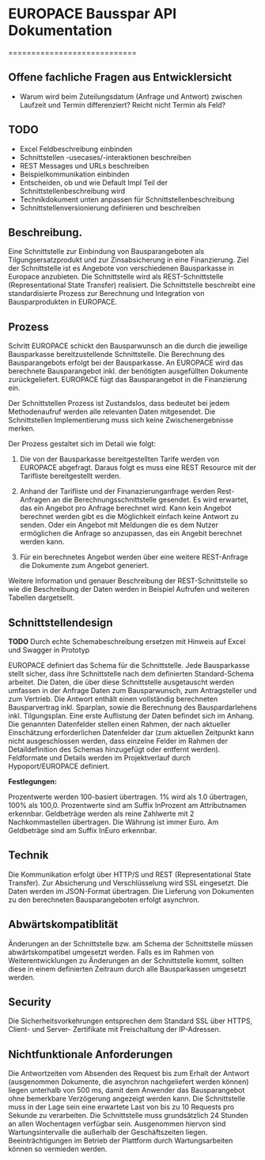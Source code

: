 # EUROPACE Bausspar API Dokumentation
============================

## Offene fachliche Fragen aus Entwicklersicht

* Warum wird beim Zuteilungsdatum (Anfrage und Antwort) zwischen Laufzeit und Termin differenziert? Reicht nicht Termin als Feld?

## TODO

* Excel Feldbeschreibung einbinden
* Schnittstellen -usecases/-interaktionen beschreiben
* REST Messages und URLs beschreiben
* Beispielkommunikation einbinden
* Entscheiden, ob und wie Default Impl Teil der Schnittstellenbeschreibung wird
* Technikdokument unten anpassen für Schnittstellenbeschreibung
* Schnittstellenversionierung definieren und beschreiben



## Beschreibung.
Eine Schnittstelle zur Einbindung von Bausparangeboten als Tilgungsersatzprodukt und zur Zinsabsicherung in eine Finanzierung.
Ziel der Schnittstelle ist es Angebote von verschiedenen Bausparkasse in Europace anzubieten. Die Schnittstelle wird als REST-Schnittstelle 
(Representational State Transfer) realisiert. Die Schnittstelle beschreibt eine standardisierte Prozess zur Berechnung und Integration von 
Bausparprodukten in EUROPACE.  

## Prozess

Schritt EUROPACE schickt den Bausparwunsch an die durch die jeweilige Bausparkasse bereitzustellende Schnittstelle. Die Berechnung des Bausparangebots erfolgt bei der Bausparkasse. 
An EUROPACE wird das berechnete Bausparangebot inkl. der benötigten ausgefüllten Dokumente zurückgeliefert. EUROPACE fügt das Bausparangebot in die Finanzierung ein.

Der Schnittstellen Prozess ist Zustandslos, dass bedeutet bei jedem Methodenaufruf werden alle relevanten Daten mitgesendet.
Die Schnittstellen Implementierung muss sich keine Zwischenergebnisse merken.

Der Prozess gestaltet sich im Detail wie folgt:

1) Die von der Bausparkasse bereitgestellten Tarife werden von EUROPACE abgefragt. Daraus folgt es muss eine REST Resource mit der Tarifliste 
bereitgestellt werden.

2) Anhand der Tarifliste und der Finanazierunganfrage werden Rest-Anfragen an die Berechnungsschnittstelle gesendet. Es wird erwartet, das ein Angebot pro Anfrage berechnet wird. Kann kein Angebot berechnet werden gibt es die Möglichkeit 
einfach keine Antwort zu senden. Oder ein Angebot mit Meldungen die es dem Nutzer ermöglichen die Anfrage so anzupassen, das ein Angebit berechnet werden kann. 

3) Für ein berechnetes Angebot werden über eine weitere REST-Anfrage die Dokumente zum Angebot generiert. 

Weitere Information und genauer Beschreibung der REST-Schnittstelle so wie die Beschreibung der Daten werden in Beispiel Aufrufen und weiteren Tabellen dargetsellt.
  
## Schnittstellendesign

**TODO** Durch echte Schemabeschreibung ersetzen mit Hinweis auf Excel und Swagger in Prototyp

EUROPACE definiert das Schema für die Schnittstelle. Jede Bausparkasse stellt sicher, dass ihre Schnittstelle nach dem definierten  Standard-Schema arbeitet. Die Daten, die über diese Schnittstelle ausgetauscht werden umfassen in der Anfrage Daten zum Bausparwunsch, zum Antragsteller und zum Vertrieb. Die Antwort enthält einen vollständig berechneten Bausparvertrag inkl. Sparplan, sowie die Berechnung des Bauspardarlehens inkl. Tilgungsplan. Eine erste Auflistung der Daten befindet sich im Anhang. Die genannten Datenfelder stellen einen Rahmen, der nach aktueller Einschätzung erforderlichen Datenfelder dar (zum aktuellen Zeitpunkt kann nicht ausgeschlossen werden, dass einzelne Felder im Rahmen der Detaildefinition des Schemas hinzugefügt oder entfernt werden). Feldformate und Details werden im Projektverlauf durch Hypoport/EUROPACE definiert.

**Festlegungen:**

Prozentwerte werden 100-basiert übertragen. 1% wird als 1.0 übertragen, 100% als 100,0. Prozentwerte sind am Suffix InProzent am Attributnamen erkennbar.
Geldbeträge werden als reine Zahlwerte mit 2 Nachkommastellen übertragen. Die Währung ist immer Euro. Am Geldbeträge sind am Suffix InEuro erkennbar.

## Technik

Die Kommunikation erfolgt über HTTP/S und REST (Representational State Transfer). Zur Absicherung und Verschlüsselung wird SSL eingesetzt. Die Daten werden im JSON-Format übertragen. Die Lieferung von Dokumenten zu den berechneten Bausparangeboten erfolgt asynchron.

## Abwärtskompatiblität

Änderungen an der Schnittstelle bzw. am Schema der Schnittstelle müssen abwärtskompatibel umgesetzt werden. Falls es im Rahmen von Weiterentwicklungen zu Änderungen an der Schnittstelle kommt, sollten diese in einem definierten Zeitraum durch alle Bausparkassen umgesetzt werden.

## Security

Die Sicherheitsvorkehrungen entsprechen dem Standard SSL über HTTPS, Client- und Server- Zertifikate mit Freischaltung der IP-Adressen.

## Nichtfunktionale Anforderungen

Die Antwortzeiten vom Absenden des Request bis zum Erhalt der Antwort (ausgenommen Dokumente, die asynchron nachgeliefert werden können) liegen unterhalb von 500 ms, damit dem Anwender das Bausparangebot ohne bemerkbare Verzögerung angezeigt werden kann.
Die Schnittstelle muss in der Lage sein eine erwartete Last von bis zu 10 Requests pro Sekunde zu verarbeiten. Die Schnittstelle muss grundsätzlich 24 Stunden an allen Wochentagen verfügbar sein. Ausgenommen hiervon sind Wartungsintervalle die außerhalb der Geschäftszeiten liegen. Beeinträchtigungen im Betrieb der Plattform durch Wartungsarbeiten können so vermieden werden.


